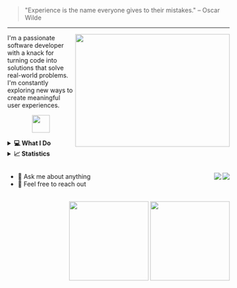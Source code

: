 > "Experience is the name everyone gives to their mistakes." – Oscar Wilde
<hr />

<p>
<!--   <img align="right" src="https://user-images.githubusercontent.com/74038190/216120986-f2752ca9-fe82-4aa3-befe-0a58db010d85.png" width="256" height="256"> -->
<!--   <img align="right" src="https://cdnb.artstation.com/p/assets/images/images/028/991/999/original/anna-havrylyukh-.gif?1596125112" width="300" height="256"> -->
  <img align="right" src="https://github.com/raiane-oliveira/raiane-oliveira/assets/100815627/6f21285c-8f55-4948-8a67-ce69565e47dc" width="350" height="256">
</p>

<!-- <img width="24" src="https://media.tenor.com/DBaV_cCwFUgAAAAi/happy-star.gif" /> --> 
I'm a passionate software developer with a knack for turning code into solutions that solve real-world problems. I'm constantly exploring new ways to create meaningful user experiences.

<p align="center">
  <a href="https://skillicons.dev">
    <img height="40" src="https://skillicons.dev/icons?i=ts,react,nodejs,java,spring,postgres,linux" />
  </a>
</p>


<details>
  <summary>
    <strong>💻 What I Do</strong>
  </summary>
  <br />
  
  - 🚀 Transforming ideas into interactive and responsive web applications.
  - 🧠 Solving problems with elegant, efficient, and maintainable code.
  - 🎨 Crafting visually appealing user interfaces that focus on usability.
</details>

<details>
  <summary>
    <strong>📈 Statistics</strong>
  </summary>

  #### Coding track
  <!--START_SECTION:waka-->

```txt
From: 19 June 2025 - To: 26 June 2025

Total Time: 2 hrs 39 mins

TypeScript   1 hr 5 mins     ██████████▒░░░░░░░░░░░░░░   41.12 %
Java         50 mins         ████████░░░░░░░░░░░░░░░░░   31.65 %
Markdown     11 mins         █▓░░░░░░░░░░░░░░░░░░░░░░░   07.31 %
CSS          10 mins         █▓░░░░░░░░░░░░░░░░░░░░░░░   06.52 %
JavaScript   9 mins          █▒░░░░░░░░░░░░░░░░░░░░░░░   05.88 %
```

<!--END_SECTION:waka-->
  
</details>

##
<!--<img width="100%" src="https://user-images.githubusercontent.com/74038190/212284115-f47cd8ff-2ffb-4b04-b5bf-4d1c14c0247f.gif" />-->

 <a href="https://www.linkedin.com/in/raiane-oliveira-dev">
   <img align="right" src="https://img.shields.io/badge/LinkedIn-0077B5?style=for-the-badge&logo=linkedin&logoColor=white" />
  </a>  
  <a href="mailto:raiane.oliveira404@gmail.com">
    <img  align="right" src="https://img.shields.io/badge/Gmail-D14836?style=for-the-badge&logo=gmail&logoColor=white" />
  </a>
    
- 💬 Ask me about anything
- 💼 Feel free to reach out

<br />

<div align="right">
  <a target="_blank" href="https://github.com/raiane-oliveira"><img height="180em" src="https://github-readme-stats-delta-amber.vercel.app/api?username=raiane-oliveira&show_icons=true&theme=radical&include_all_commits=true&count_private=true&border_radius=10"/></a> 
  <a><img height="180em" src="https://github-readme-stats-delta-amber.vercel.app/api/top-langs/?username=raiane-oliveira&layout=compact&langs_count=8&theme=radical&border_radius=10"/></a>
</div>

